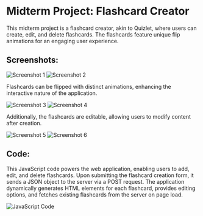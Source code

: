 # Midterm Project: Flashcard Creator

This midterm project is a flashcard creator, akin to Quizlet, where users can create, edit, and delete flashcards. The flashcards feature unique flip animations for an engaging user experience.

## Screenshots:

![Screenshot 1](https://github.com/arjoseven/midterm/assets/158103825/a2666934-7e1a-4e27-99c5-262f8b4ce963)
![Screenshot 2](https://github.com/arjoseven/midterm/assets/158103825/39491372-0f62-4c13-99c9-a4ecd2dd3cb7)

Flashcards can be flipped with distinct animations, enhancing the interactive nature of the application.

![Screenshot 3](https://github.com/arjoseven/midterm/assets/158103825/d20bad45-4974-4bb1-bc4c-914b25b61b51)
![Screenshot 4](https://github.com/arjoseven/midterm/assets/158103825/2736c6cf-0158-4b24-95af-e27f20ecb9d0)

Additionally, the flashcards are editable, allowing users to modify content after creation.

![Screenshot 5](https://github.com/arjoseven/midterm/assets/158103825/607342ee-3584-4dc1-b0b7-58307dff282d)
![Screenshot 6](https://github.com/arjoseven/midterm/assets/158103825/30838571-7401-43a4-b264-d3a21e5731f6)

## Code:

This JavaScript code powers the web application, enabling users to add, edit, and delete flashcards. Upon submitting the flashcard creation form, it sends a JSON object to the server via a POST request. The application dynamically generates HTML elements for each flashcard, provides editing options, and fetches existing flashcards from the server on page load.

![JavaScript Code](https://github.com/arjoseven/midterm/assets/158103825/3c21f871-f4eb-4204-a5d3-2039d9e73721)



